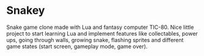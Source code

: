 # Snakey
Snake game clone made with Lua and fantasy computer TIC-80.
Nice little project to start learning Lua and implement features
like collectables, power ups, going through walls, growing snake, flashing sprites
and different game states (start screen, gameplay mode, game over).
